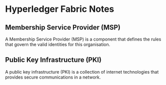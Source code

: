 # Hyperledger Fabric Notes

## Membership Service Provider (MSP)

A Membership Service Provider (MSP) is a component that defines the rules that govern the valid identities for this organisation.

## Public Key Infrastructure (PKI)

A public key infrastructure (PKI) is a collection of internet technologies that provides secure communications in a network.